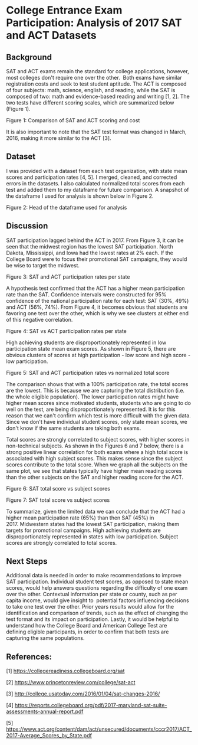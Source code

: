 # College Entrance Exam Participation: Analysis of 2017 SAT and ACT Datasets

## Background

SAT and ACT exams remain the standard for college applications, however, most colleges don't require one over the other.  Both exams have similar registration costs and seek to test student aptitude. The ACT is composed of four subjects: math, science, english, and reading, while the SAT is composed of two: math and evidence-based reading and writing [1, 2]. The two tests have different scoring scales, which are summarized below (Figure 1).



Figure 1: Comparison of SAT and ACT scoring and cost

It is also important to note that the SAT test format was changed in March, 2016, making it more similar to the ACT [3].

## Dataset

I was provided with a dataset from each test organization, with state mean scores and participation rates [4, 5]. I merged, cleaned, and corrected errors in the datasets. I also calculated normalized total scores from each test and added them to my dataframe for future comparison. A snapshot of the dataframe I used for analysis is shown below in Figure 2.



Figure 2: Head of the dataframe used for analysis 

## Discussion 

SAT participation lagged behind the ACT in 2017. From Figure 3, it can be seen that the midwest region has the lowest SAT participation. North Dakota, Mississippi, and Iowa had the lowest rates at 2% each. If the College Board were to focus their promotional SAT campaigns, they would be wise to target the midwest.


Figure 3: SAT and ACT participation rates per state

A hypothesis test confirmed that the ACT has a higher mean participation rate than the SAT. Confidence intervals were constructed for 95% confidence of the national participation rate for each test: SAT (30%, 49%) and ACT (56%, 74%). From Figure 4, it becomes obvious that students are favoring one test over the other, which is why we see clusters at either end of this negative correlation.



Figure 4: SAT vs ACT participation rates per state

High achieving students are disproportionately represented in low participation state mean exam scores. As shown in Figure 5, there are obvious clusters of scores at high participation - low score and high score - low participation.



Figure 5: SAT and ACT participation rates vs normalized total score

The comparison shows that with a 100% participation rate, the total scores are the lowest. This is because we are capturing the total distribution (i.e. the whole eligible population). The lower participation rates might have higher mean scores since motivated students, students who are going to do well on the test, are being disproportionately represented. It is for this reason that we can't confirm which test is more difficult with the given data. Since we don't have individual student scores, only state mean scores, we don't know if the same students are taking both exams.

Total scores are strongly correlated to subject scores, with higher scores in non-technical subjects. As shown in the Figures 6 and 7 below, there is a strong positive linear correlation for both exams where a high total score is associated with high subject scores. This makes sense since the subject scores contribute to the total score. When we graph all the subjects on the same plot, we see that states typically have higher mean reading scores than the other subjects on the SAT and higher reading score for the ACT.

Figure 6: SAT total score vs subject scores



Figure 7: SAT total score vs subject scores

To summarize, given the limited data we can conclude that the ACT had a higher mean participation rate (65%) than then SAT (45%) in 2017. Midwestern states had the lowest SAT participation, making them targets for promotional campaigns. High achieving students are disproportionately represented in states with low participation. Subject scores are strongly correlated to total scores. 

## Next Steps

Additional data is needed in order to make recommendations to improve SAT participation. Individual student test scores, as opposed to state mean scores, would help answers questions regarding the difficulty of one exam over the other. Contextual information per state or county, such as per capita income, would give insight to  potential factors influencing decisions to take one test over the other. Prior years results would allow for the identification and comparison of trends, such as the effect of changing the test format and its impact on participation. Lastly, it would be helpful to understand how the College Board and American College Test are defining eligible participants, in order to confirm that both tests are capturing the same populations.

## References: 

[1] https://collegereadiness.collegeboard.org/sat

[2] https://www.princetonreview.com/college/sat-act

[3] http://college.usatoday.com/2016/01/04/sat-changes-2016/

[4] https://reports.collegeboard.org/pdf/2017-maryland-sat-suite-assessments-annual-report.pdf

[5] https://www.act.org/content/dam/act/unsecured/documents/cccr2017/ACT_2017-Average_Scores_by_State.pdf

